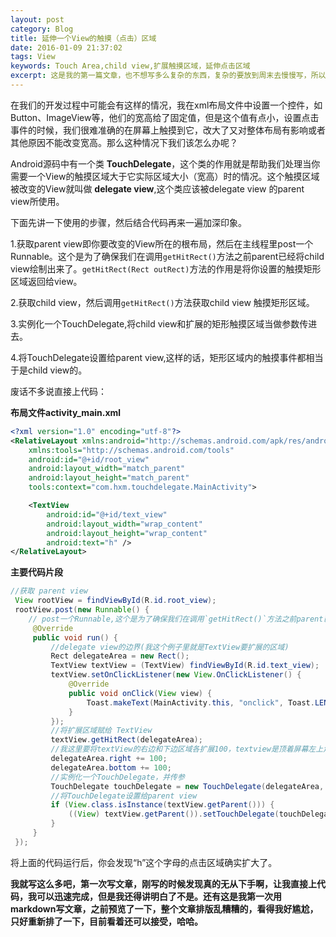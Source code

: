 ```yaml
---
layout: post
category: Blog
title: 延伸一个View的触摸（点击）区域
date: 2016-01-09 21:37:02
tags: View
keywords: Touch Area,child view,扩展触摸区域，延伸点击区域
excerpt: 这是我的第一篇文章，也不想写多么复杂的东西，复杂的要放到周末去慢慢写，所以今天我就写一下很久之前做过的一个例子，去扩展或者说是延伸一个View的触摸区域。
---
```



在我们的开发过程中可能会有这样的情况，我在xml布局文件中设置一个控件，如Button、ImageView等，他们的宽高给了固定值，但是这个值有点小，设置点击事件的时候，我们很难准确的在屏幕上触摸到它，改大了又对整体布局有影响或者其他原因不能改变宽高。那么这种情况下我们该怎么办呢？

Android源码中有一个类 **TouchDelegate**，这个类的作用就是帮助我们处理当你需要一个View的触摸区域大于它实际区域大小（宽高）时的情况。这个触摸区域被改变的View就叫做 **delegate view**,这个类应该被delegate view 的parent view所使用。

下面先讲一下使用的步骤，然后结合代码再来一遍加深印象。

1.获取parent view即你要改变的View所在的根布局，然后在主线程里post一个Runnable。这个是为了确保我们在调用`getHitRect()`方法之前parent已经将child view绘制出来了。`getHitRect(Rect outRect)`方法的作用是将你设置的触摸矩形区域返回给view。

2.获取child view，然后调用`getHitRect()`方法获取child view 触摸矩形区域。

3.实例化一个TouchDelegate,将child view和扩展的矩形触摸区域当做参数传进去。

4.将TouchDelegate设置给parent view,这样的话，矩形区域内的触摸事件都相当于是child view的。

废话不多说直接上代码：

**布局文件activity_main.xml**
```xml
<?xml version="1.0" encoding="utf-8"?>
<RelativeLayout xmlns:android="http://schemas.android.com/apk/res/android"
    xmlns:tools="http://schemas.android.com/tools"
    android:id="@+id/root_view"
    android:layout_width="match_parent"
    android:layout_height="match_parent"
    tools:context="com.hxm.touchdelegate.MainActivity">

    <TextView
        android:id="@+id/text_view"
        android:layout_width="wrap_content"
        android:layout_height="wrap_content"
        android:text="h" />
</RelativeLayout>
```
**主要代码片段**
```java
//获取 parent view
 View rootView = findViewById(R.id.root_view);
 rootView.post(new Runnable() {
    // post一个Runnable,这个是为了确保我们在调用`getHitRect()`方法之前parent已经将child view绘制出来了。
     @Override
     public void run() {
         //delegate view的边界(我这个例子里就是TextView要扩展的区域)
         Rect delegateArea = new Rect();
         TextView textView = (TextView) findViewById(R.id.text_view);
         textView.setOnClickListener(new View.OnClickListener() {
             @Override
             public void onClick(View view) {
                 Toast.makeText(MainActivity.this, "onclick", Toast.LENGTH_SHORT).show();
             }
         });
         //将扩展区域赋给 TextView
         textView.getHitRect(delegateArea);
         //我这里要将textView的右边和下边区域各扩展100，textview是顶着屏幕左上角的，扩展上下没意义
         delegateArea.right += 100;
         delegateArea.bottom += 100;
         //实例化一个TouchDelegate，并传参
         TouchDelegate touchDelegate = new TouchDelegate(delegateArea, textView);
         //将TouchDelegate设置给parent view
         if (View.class.isInstance(textView.getParent())) {
             ((View) textView.getParent()).setTouchDelegate(touchDelegate);
         }
     }
 });
```
将上面的代码运行后，你会发现“h”这个字母的点击区域确实扩大了。

**我就写这么多吧，第一次写文章，刚写的时候发现真的无从下手啊，让我直接上代码，我可以迅速完成，但是我还得讲明白了不是。还有这是我第一次用markdown写文章，之前预览了一下，整个文章排版乱糟糟的，看得我好尴尬，只好重新排了一下，目前看着还可以接受，哈哈。**
